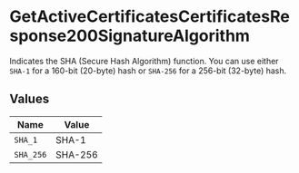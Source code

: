 # GetActiveCertificatesCertificatesResponse200SignatureAlgorithm

Indicates the SHA (Secure Hash Algorithm) function. You can use either `SHA-1` for a 160-bit (20-byte) hash or `SHA-256` for a 256-bit (32-byte) hash.


## Values

| Name      | Value     |
| --------- | --------- |
| `SHA_1`   | SHA-1     |
| `SHA_256` | SHA-256   |